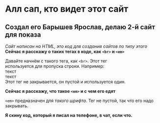 <!DOCTYPE html>
<html lang="ru"> <!-- Добавлен doctype и язык документа -->
<head>
    <meta charset="UTF-8"> <!-- Указан набор символов -->
    <meta name="viewport" content="width=device-width, initial-scale=1.0"> <!-- Для адаптивности на мобильных устройствах -->
    <title>Мой сайт</title> <!-- Заголовок страницы -->
</head>
<body>
    <h1>Алл сап, кто видет этот сайт</h1> <!-- Заголовок первого уровня -->
    <h2>Создал его Барышев Ярослав, делаю 2-й сайт для показа</h2> <!-- Заголовок второго уровня -->
    <em>Сайт написан на HTML, это код для создания сайтов по типу этого</em>
    <strong>Сейчас я расскажу о таких тегах в коде, как <code>&lt;br&gt;</code> и <code>&lt;em&gt;</code></strong> <!-- Используйте <code> для кода -->
    <p>Давайте начнём с такого тега, как <code>&lt;br&gt;</code>. Этот тег <br> используется для пропуска строки. Например: <br> текст <br> текст <br> Этот тег не закрывается, он пустой и используется один.</p>
    <strong>Сейчас я расскажу, что такое <code>&lt;em&gt;</code> и с чем его едят</strong>
    <p><code>&lt;em&gt;</code> предназначен для <em>такого шрифта</em>. Тег не пустой, так что его надо закрывать.</p>
    <strong>Я скину код, который я писал на телефоне, в чат, если что.</strong>
</body>
</html>
